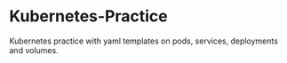 # Kubernetes-Practice
Kubernetes practice with yaml templates on pods, services, deployments and volumes.
